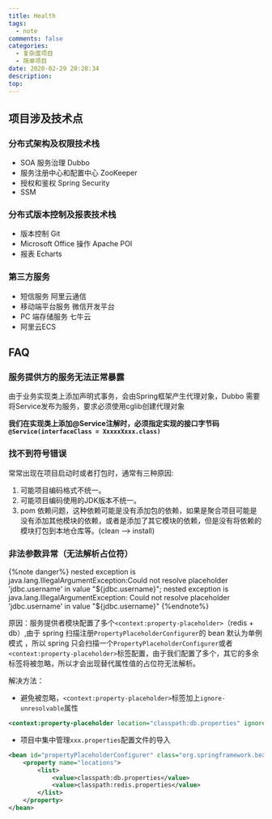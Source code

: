 ```yaml
---
title: Health
tags:
  - note
comments: false
categories:
  - 复杂度项目
  - 简单项目
date: 2020-02-29 20:28:34
description:
top:
---
```



## 项目涉及技术点

### 分布式架构及权限技术栈

* SOA 服务治理 Dubbo
* 服务注册中心和配置中心 ZooKeeper
* 授权和鉴权 Spring Security
* SSM 

### 分布式版本控制及报表技术栈
* 版本控制 Git
* Microsoft Office 操作 Apache POI
* 报表 Echarts

### 第三方服务

* 短信服务 阿里云通信
* 移动端平台服务 微信开发平台
* PC 端存储服务 七牛云
* 阿里云ECS
 
## FAQ

### 服务提供方的服务无法正常暴露

由于业务实现类上添加声明式事务，会由Spring框架产生代理对象，Dubbo 需要将Service发布为服务，要求必须使用cglib创建代理对象

**我们在实现类上添加@Service注解时，必须指定实现的接口字节码`@Service(interfaceClass = XxxxxXxxx.class)`**

### 找不到符号错误

常常出现在项目启动时或者打包时，通常有三种原因:

1. 可能项目编码格式不统一。
2. 可能项目编码使用的JDK版本不统一。
3. pom 依赖问题，这种依赖可能是没有添加包的依赖，如果是聚合项目可能是没有添加其他模块的依赖，或者是添加了其它模块的依赖，但是没有将依赖的模块打包到本地仓库等。(clean --> install)

### 非法参数异常（无法解析占位符）

{%note danger%}
nested exception is java.lang.IllegalArgumentException:Could not resolve placeholder 'jdbc.username' in value "${jdbc.username}"; nested exception is java.lang.IllegalArgumentException: Could not resolve placeholder 'jdbc.username' in value "${jdbc.username}"
{%endnote%}

原因：服务提供者模块配置了多个`<context:property-placeholder>`（redis + db）,由于 spring 扫描注册`PropertyPlaceholderConfigurer`的 bean 默认为单例模式 ，所以 spring 只会扫描一个`PropertyPlaceholderConfigurer`或者`<context:property-placeholder>`标签配置，由于我们配置了多个，其它的多余标签将被忽略，所以才会出现替代属性值的占位符无法解析。

解决方法：
* 避免被忽略，`<context:property-placeholder>`标签加上`ignore-unresolvable`属性

```xml
<context:property-placeholder location="classpath:db.properties" ignore-unresolvable="true"/>
```

* 项目中集中管理`xxx.properties`配置文件的导入

```xml
<bean id="propertyPlaceholderConfigurer" class="org.springframework.beans.factory.config.PropertyPlaceholderConfigurer">
    <property name="locations">
        <list>
            <value>classpath:db.properties</value>
            <value>classpath:redis.properties</value>
        </list>
    </property>
</bean>
```
